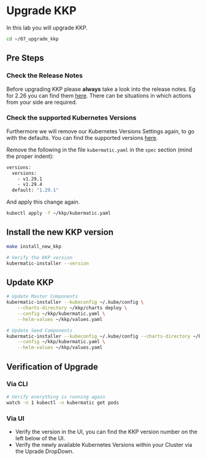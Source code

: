 # Upgrade KKP

In this lab you will upgrade KKP.

```bash
cd ~/07_upgrade_kkp
```

## Pre Steps

### Check the Release Notes

Before upgrading KKP please **always** take a look into the release notes. Eg for 2.26 you can find them [here](https://docs.kubermatic.com/kubermatic/v2.26/release-notes/). There can be situations in which actions from your side are required.

### Check the supported Kubernetes Versions

Furthermore we will remove our Kubernetes Versions Settings again, to go with the defaults. You can find the supported versions [here](https://docs.kubermatic.com/kubermatic/main/architecture/compatibility/supported-versions/).

Remove the following in the file `kubermatic.yaml` in the `spec` section (mind the proper indent):

```bash
versions:
  versions:
    - v1.29.1
    - v1.29.4
  default: "1.29.1"
```

And apply this change again.

```bash
kubectl apply -f ~/kkp/kubermatic.yaml
```

## Install the new KKP version

```bash
make install_new_kkp

# Verify the KKP version
kubermatic-installer --version
```

## Update KKP

```bash
# Update Master Components
kubermatic-installer --kubeconfig ~/.kube/config \
    --charts-directory ~/kkp/charts deploy \
    --config ~/kkp/kubermatic.yaml \
    --helm-values ~/kkp/values.yaml

# Update Seed Components
kubermatic-installer --kubeconfig ~/.kube/config --charts-directory ~/kkp/charts deploy kubermatic-seed \
    --config ~/kkp/kubermatic.yaml \
    --helm-values ~/kkp/values.yaml
```

## Verification of Upgrade

### Via CLI

```bash
# Verify everything is running again
watch -n 1 kubectl -n kubermatic get pods
```

### Via UI

- Verify the version in the UI, you can find the KKP version number on the left below of the UI.
- Verify the newly available Kubernetes Versions within your Cluster via the Uprade DropDown.
